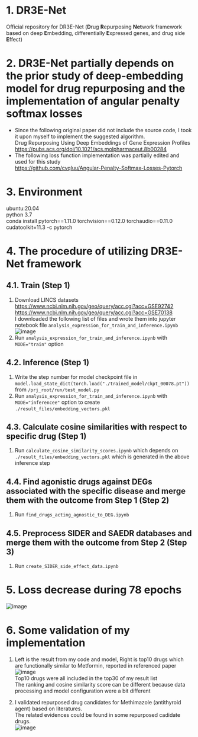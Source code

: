 # 1. DR3E-Net  
Official repository for DR3E-Net (**D**rug **R**epurposing **Net**work framework based on deep **E**mbedding, differentially **E**xpressed genes, and drug side **E**ffect)  

# 2. DR3E-Net partially depends on the prior study of deep-embedding model for drug repurposing and the implementation of angular penalty softmax losses
- Since the following original paper did not include the source code, I took it upon myself to implement the suggested algorithm.  
Drug Repurposing Using Deep Embeddings of Gene Expression Profiles  
https://pubs.acs.org/doi/10.1021/acs.molpharmaceut.8b00284  
- The following loss function implementation was partially edited and used for this study  
https://github.com/cvqluu/Angular-Penalty-Softmax-Losses-Pytorch  

# 3. Environment
ubuntu:20.04  
python 3.7  
conda install pytorch==1.11.0 torchvision==0.12.0 torchaudio==0.11.0 cudatoolkit=11.3 -c pytorch

# 4. The procedure of utilizing DR3E-Net framework  
## 4.1. Train (Step 1)  
1) Download LINCS datasets  
https://www.ncbi.nlm.nih.gov/geo/query/acc.cgi?acc=GSE92742  
https://www.ncbi.nlm.nih.gov/geo/query/acc.cgi?acc=GSE70138  
I downloaded the following list of files and wrote them into jupyter notebook file `analysis_expression_for_train_and_inference.ipynb`  
![image](https://github.com/ymp432/DR3E-Net/assets/101608528/a929d20c-e977-42f0-b38b-ccea5b243476)
2) Run `analysis_expression_for_train_and_inference.ipynb` with `MODE="train"` option  

## 4.2. Inference (Step 1)  
1) Write the step number for model checkpoint file in `model.load_state_dict(torch.load("./trained_model/ckpt_00078.pt"))` from `/prj_root/run/test_model.py`
2) Run `analysis_expression_for_train_and_inference.ipynb` with `MODE="inferencee"` option to create `./result_files/embedding_vectors.pkl`

## 4.3. Calculate cosine similarities with respect to specific drug  (Step 1)  
1) Run `calculate_cosine_similarity_scores.ipynb` which depends on `./result_files/embedding_vectors.pkl` which is generated in the above inference step  

## 4.4. Find agonistic drugs against DEGs associated with the specific disease and merge them with the outcome from Step 1 (Step 2)  
1) Run `find_drugs_acting_agnostic_to_DEG.ipynb`  

## 4.5. Preprocess SIDER and SAEDR databases and merge them with the outcome from Step 2 (Step 3)  
1) Run `create_SIDER_side_effect_data.ipynb`  

# 5. Loss decrease during 78 epochs  
![image](https://github.com/ymp432/deepEDR/assets/101608528/a83b7c9b-d166-4b0b-b82c-9207aa2c110e)

# 6. Some validation of my implementation  
1) Left is the result from my code and model, Right is top10 drugs which are functionally similar to Metformin, reported in referenced paper  
![image](https://github.com/ymp432/deepEDR/assets/101608528/90745cf8-1f31-4998-8a5a-f57a8402be4e)  
Top10 drugs were all included in the top30 of my result list  
The ranking and cosine similarity score can be different because data processing and model configuration were a bit different  

2) I validated repurposed drug candidates for Methimazole (antithyroid agent) based on literatures.  
The related evidences could be found in some repurposed cadidate drugs.  
![image](https://github.com/ymp432/deepEDR/assets/101608528/b7e04750-91b3-4a45-824e-6e80d7b9f89b)


